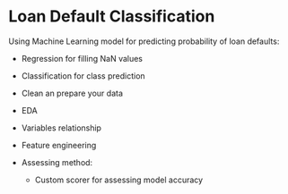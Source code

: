 # Loan Default Classification


Using Machine Learning model for predicting probability of loan defaults:
  - Regression for filling NaN values
  - Classification for class prediction

- Clean an prepare your data 

- EDA

- Variables relationship

- Feature engineering

- Assessing method:
  - Custom scorer for assessing model accuracy
